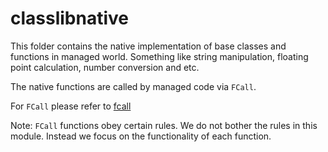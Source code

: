 # classlibnative

This folder contains the native implementation of base classes and functions in managed world. Something like string manipulation, floating point calculation, number conversion and etc.

The native functions are called by managed code via `FCall`.

For `FCall` please refer to [fcall](../vm/README.md#fcall)

Note: `FCall` functions obey certain rules. We do not bother the rules in this module. Instead we focus on the functionality of each function.